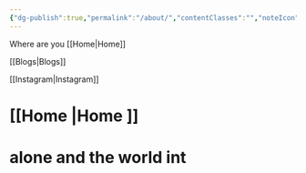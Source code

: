 ```yaml
---
{"dg-publish":true,"permalink":"/about/","contentClasses":"","noteIcon":""}
---
```


Where are you
[[Home\|Home]]

[[Blogs\|Blogs]]

[[Instagram\|Instagram]]
# [[Home \|Home ]]

# alone and the world int